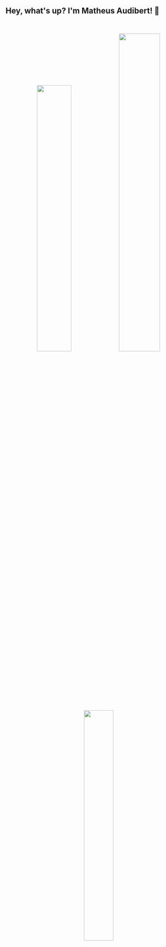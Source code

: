 ## Hey, what's up? I'm Matheus Audibert! 🌌 

&nbsp;

<div align="center">
  <img width="43%" src="https://github-readme-stats.vercel.app/api?username=matheusaudibert&theme=blue_navy&hide_border=true&include_all_commits=false&count_private=false"/>
  <img width="47%" src="https://github-readme-streak-stats.herokuapp.com/?user=matheusaudibert&theme=blue_navy&hide_border=true"/>
  <img width="40%" src="https://github-readme-stats.vercel.app/api/top-langs/?username=matheusaudibert&theme=blue_navy&hide_border=true&include_all_commits=false&count_private=false&layout=compact"/>
</div>
